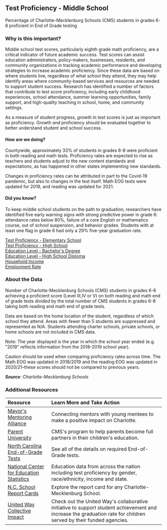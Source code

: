 ## Test Proficiency - Middle School
Percentage of Charlotte-Mecklenburg Schools (CMS) students in grades 6-8 proficient in End of Grade testing

### Why is this important?
Middle school test scores, particularly eighth grade math proficiency, are a critical indicator of future academic success. Test scores can assist education administrators, policy-makers, businesses, residents, and community organizations in tracking academic performance and developing strategies to increase academic proficiency. Since these data are based on where students live, regardless of what school they attend, they may help identify areas where community-based services and resources are needed to support student success. Research has identified a number of factors that contribute to test score proficiency, including early childhood experiences, school attendance, summer learning opportunities, family support, and high-quality teaching in school, home, and community settings.

As a measure of student progress, *growth* in test scores is just as important as proficiency. Growth and proficiency should be evaluated together to better understand student and school success.

#### How are we doing?
Countywide, approximately 33% of students in grades 6-8 were proficient in both reading and math tests. Proficiency rates are expected to rise as teachers and students adjust to the new content standards and expectations, as has happened in other states implementing new standards.

Changes in proficiency rates can be attributed in part to the Covid-19 pandemic, but also to changes in the test itself. Math EOG tests were updated for 2019, and reading was updated for 2021.  

#### Did you know?
To keep middle school students on the path to graduation, researchers have identified five early warning signs with strong predictive power in grade 6: attendance rates below 80%, failure of a core English or mathematics course, out of school suspension, and behavior grades. Students with at least one flag in grade 6 had only a 29% five-year graduation rate.

<a href="javascript:void(0)" onclick="model.metricId = 'm62'">Test Proficiency - Elementary School</a>  
<a href="javascript:void(0)" onclick="model.metricId = 'm64'">Test Proficiency - High School</a>  
<a href="javascript:void(0)" onclick="model.metricId = 'm20'">Education Level - Bachelor's Degree</a>  
<a href="javascript:void(0)" onclick="model.metricId = 'm39'">Education Level - High School Diploma</a>  
<a href="javascript:void(0)" onclick="model.metricId = 'm37'">Household Income</a>  
<a href="javascript:void(0)" onclick="model.metricId = 'm38'">Employment Rate</a>  

### About the Data
Number of Charlotte-Mecklenburg Schools (CMS) students in grades 6-8 achieving a proficient score (Level III,IV or V) on both reading and math end of grade tests divided by the total number of CMS students in grades 6-8 taking both reading and math end of grade tests.

Data are based on the home location of the student, regardless of which school they attend. Areas with fewer than 5 students are suppressed and represented as N/A. Students attending charter schools, private schools, or home schools are not included in CMS data.  

Note: The year displayed is the year in which the school year ended (e.g. "2019" reflects information from the 2018-2019 school year).

Caution should be used when comparing proficiency rates across time. The Math EOG was updated in 2018/2019 and the reading EOG was updated in 2020/21–these scores should not be compared to previous years.

_**Source**: Charlotte-Mecklenburg Schools_

### Additional Resources
|Resource | Learn More and Take Action |
|:--- | :--- |
|[Mayor's Mentoring Alliance](http://charlottenc.gov/Mayor/Youth/MMA/Pages/default.aspx)| Connecting mentors with young mentees to make a positive impact on Charlotte.
|[Parent University](https://engage.cms.k12.nc.us/Home/ParentUniversity)|CMS's program to help parents become full partners in their children's education.
|[North Carolina End-of-Grade Tests](http://www.ncpublicschools.org/accountability/testing/eog/)| See all of the details on required End-of-Grade tests.
|[National Center for Education Statistics](http://nces.ed.gov/) |Education data from across the nation including test proficiency by gender, race/ethnicity, income and state.
|[N.C. School Report Cards](https://ncreports.ondemand.sas.com/src/)| Explore the report card for any Charlotte-Mecklenburg School.
|[United Way Collective Impact](https://www.unitedwayglv.org/see-the-impact/collective-impact) |Check out the United Way's collaborative initiative to support student achievement and increase the graduation rate for children served by their funded agencies.